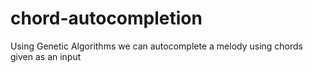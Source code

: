 # chord-autocompletion
Using Genetic Algorithms we can autocomplete a melody using chords given as an input
